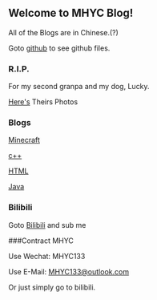 ## Welcome to MHYC Blog!

All of the Blogs are in Chinese.(?)

Goto [github](https://github.com/MHYCWasTaken/MHYCWasTaken.github.io) to see github files.

### R.I.P.

For my second granpa and my dog, Lucky.

[Here's](rip_photo.md) Theirs Photos

### Blogs

[Minecraft](minecraft_index.md)

[c++](cpp_index.md)

[HTML](html_indx.md)

[Java](java_index.md)

### Bilibili

Goto [Bilibili](https://space.bilibili.com/1251782597) and sub me

###Contract MHYC

Use Wechat: MHYC133

Use E-Mail: MHYC133@outlook.com

Or just simply go to bilibili.
